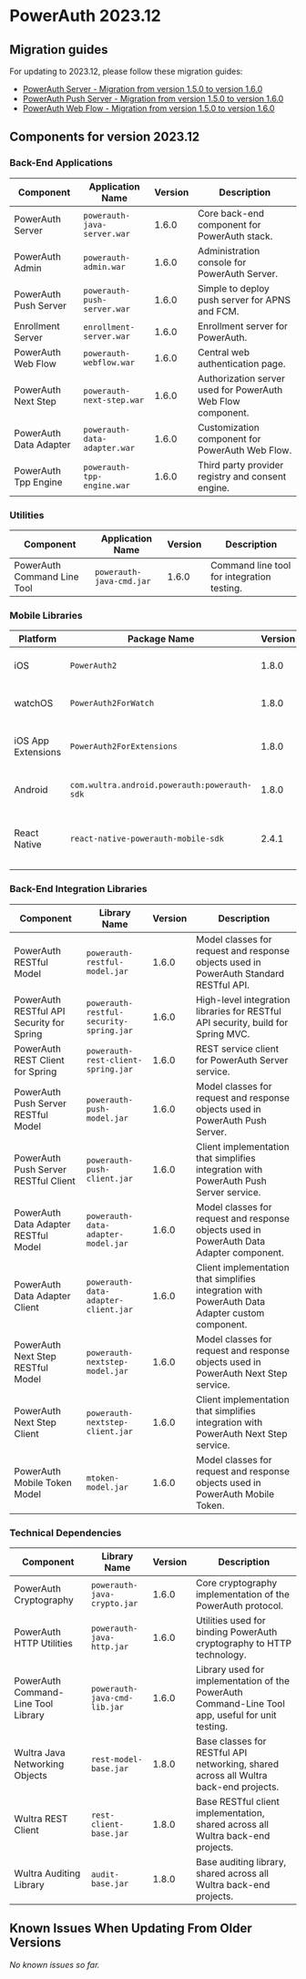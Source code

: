 # PowerAuth 2023.12

## Migration guides

For updating to 2023.12, please follow these migration guides:

- [PowerAuth Server - Migration from version 1.5.0 to version 1.6.0](https://github.com/wultra/powerauth-server/blob/develop/docs/PowerAuth-Server-1.6.0.md)
- [PowerAuth Push Server - Migration from version 1.5.0 to version 1.6.0](https://github.com/wultra/powerauth-push-server/blob/develop/docs/PowerAuth-Push-Server-1.6.0.md)
- [PowerAuth Web Flow - Migration from version 1.5.0 to version 1.6.0](https://github.com/wultra/powerauth-webflow/blob/develop/docs/Web-Flow-1.6.0.md)

## Components for version 2023.12

### Back-End Applications

| Component | Application Name | Version | Description |
|---|---|---|---|
| PowerAuth Server | `powerauth-java-server.war` | 1.6.0 | Core back-end component for PowerAuth stack. |
| PowerAuth Admin | `powerauth-admin.war` | 1.6.0 | Administration console for PowerAuth Server. |
| PowerAuth Push Server | `powerauth-push-server.war` | 1.6.0 | Simple to deploy push server for APNS and FCM. |
| Enrollment Server | `enrollment-server.war` | 1.6.0 | Enrollment server for PowerAuth. |
| PowerAuth Web Flow | `powerauth-webflow.war` | 1.6.0 | Central web authentication page. |
| PowerAuth Next Step | `powerauth-next-step.war` | 1.6.0 | Authorization server used for PowerAuth Web Flow component. |
| PowerAuth Data Adapter | `powerauth-data-adapter.war` | 1.6.0 | Customization component for PowerAuth Web Flow. |
| PowerAuth Tpp Engine | `powerauth-tpp-engine.war` | 1.6.0 | Third party provider registry and consent engine. |

### Utilities

| Component | Application Name | Version | Description |
|---|---|---|---|
| PowerAuth Command Line Tool | `powerauth-java-cmd.jar` | 1.6.0 | Command line tool for integration testing. |

### Mobile Libraries

| Platform | Package Name | Version | Description |
|---|---|---|---|
| iOS | `PowerAuth2` | 1.8.0 | A client library for iOS. |
| watchOS | `PowerAuth2ForWatch` | 1.8.0 | A limited library for watchOS. |
| iOS App Extensions | `PowerAuth2ForExtensions` | 1.8.0 | A limited library for iOS App Extensions. |
| Android | `com.wultra.android.powerauth:powerauth-sdk` | 1.8.0 | A client library for Android. |
| React Native | `react-native-powerauth-mobile-sdk` | 2.4.1 | React Native wrapper library for PowerAuth. | 

### Back-End Integration Libraries

| Component | Library Name |  Version | Description |
|---|---|---|---|
| PowerAuth RESTful Model | `powerauth-restful-model.jar` | 1.6.0 | Model classes for request and response objects used in PowerAuth Standard RESTful API. |
| PowerAuth RESTful API Security for Spring | `powerauth-restful-security-spring.jar` | 1.6.0 | High-level integration libraries for RESTful API security, build for Spring MVC. |
| PowerAuth REST Client for Spring | `powerauth-rest-client-spring.jar` | 1.6.0 | REST service client for PowerAuth Server service. |
| PowerAuth Push Server RESTful Model | `powerauth-push-model.jar` | 1.6.0 | Model classes for request and response objects used in PowerAuth Push Server. |
| PowerAuth Push Server RESTful Client | `powerauth-push-client.jar` | 1.6.0 | Client implementation that simplifies integration with PowerAuth Push Server service. |
| PowerAuth Data Adapter RESTful Model | `powerauth-data-adapter-model.jar` | 1.6.0 | Model classes for request and response objects used in PowerAuth Data Adapter component. |
| PowerAuth Data Adapter Client | `powerauth-data-adapter-client.jar` | 1.6.0 | Client implementation that simplifies integration with PowerAuth Data Adapter custom component. |
| PowerAuth Next Step RESTful Model | `powerauth-nextstep-model.jar` | 1.6.0 | Model classes for request and response objects used in PowerAuth Next Step service. |
| PowerAuth Next Step Client | `powerauth-nextstep-client.jar` | 1.6.0 | Client implementation that simplifies integration with PowerAuth Next Step service. |
| PowerAuth Mobile Token Model | `mtoken-model.jar` | 1.6.0 | Model classes for request and response objects used in PowerAuth Mobile Token. |

### Technical Dependencies

| Component | Library Name | Version | Description |
|---|---|---|---|
| PowerAuth Cryptography | `powerauth-java-crypto.jar` | 1.6.0 | Core cryptography implementation of the PowerAuth protocol. |
| PowerAuth HTTP Utilities | `powerauth-java-http.jar` | 1.6.0 | Utilities used for binding PowerAuth cryptography to HTTP technology. |
| PowerAuth Command-Line Tool Library | `powerauth-java-cmd-lib.jar` | 1.6.0 | Library used for implementation of the PowerAuth Command-Line Tool app, useful for unit testing. |
| Wultra Java Networking Objects | `rest-model-base.jar` | 1.8.0 | Base classes for RESTful API networking, shared across all Wultra back-end projects. |
| Wultra REST Client | `rest-client-base.jar` | 1.8.0 | Base RESTful client implementation, shared across all Wultra back-end projects. |
| Wultra Auditing Library | `audit-base.jar` | 1.8.0 | Base auditing library, shared across all Wultra back-end projects. |

## Known Issues When Updating From Older Versions

_No known issues so far._
